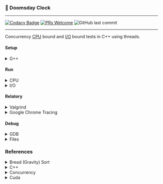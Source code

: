 ### 🧠 Doomsday Clock

---

[![Codacy Badge](https://api.codacy.com/project/badge/Grade/81542b5583a84f89857c7a18fdb5b5f2)](https://www.codacy.com/manual/Sphinxs/Doomsday-clock?utm_source=github.com&utm_medium=referral&utm_content=Sphinxs/Doomsday-clock&utm_campaign=Badge_Grade) [![PRs Welcome](https://img.shields.io/badge/PRs-welcome-brightgreen.svg?style=flat-square)](http://makeapullrequest.com) ![GitHub last commit](https://img.shields.io/github/last-commit/sphinxs/Doomsday-clock)

---

Concurrency [CPU](https://stackoverflow.com/questions/868568/what-do-the-terms-cpu-bound-and-i-o-bound-mean) bound and [I/O](https://stackoverflow.com/questions/868568/what-do-the-terms-cpu-bound-and-i-o-bound-mean) bound tests in C++ using threads.

#### Setup

<details>
<summary>G++</summary>

Install the G++ compiler:

```sh
apt install build-essential g++
```

</details>

#### Run

<details>
<summary>CPU</summary>

Compile the CPU example:

```sh
g++ cpu.cpp libraries/functions.cpp -o cpu.bin -std=c++17 -O3 -g && ./cpu.bin
```

Compile the CPU thread example:

```sh
g++ cpuThread.cpp libraries/functionsThread.cpp -pthread -o cpuThread.bin -std=c++17 -O3 -g && ./cpuThread.bin
```

</details>

<details>
<summary>I/O</summary>

Compile the I/O example:

```sh
g++ io.cpp libraries/functions.cpp -o io.bin -std=c++17 -O3 -g && ./io.bin
```

Compile the I/O thread example:

```sh
g++ ioThread.cpp libraries/functionsThread.cpp -pthread -o ioThread.bin -std=c++17 -O3 -g && ./ioThread.bin
```

To clean the generated files run `./clean.sh`.

</details>

#### Relatory

<details>
<summary>Valgrind</summary>

Install the Valgrind:

```sh
apt install valgrind
```

And execute using some binary file as input:

```sh
valgrind --tool=callgrind ./cpu.bin # io.bin
```

The Valgrind will generate a _calgrind.out_ file that can be interpreted by tools like [Gprof 2 Dot](https://github.com/jrfonseca/gprof2dot) (`gprof2dot -f callgrind callgrind.out.* | dot -Tsvg -o output.svg` and then convert from SVG to PNG) or [kcache Grind](http://kcachegrind.sourceforge.net/html/Home.html)

> These two tools are not demonstrated here in both cases: as Python dependencies and as System dependencies, its necessary that you install by yourself, to export the SVG file generated, use the [Ink Scape](https://inkscape.org/) (`inkscape -z -e output.png  input.svg`)

More tools [here](https://stackoverflow.com/questions/375913/how-can-i-profile-c-code-running-on-linux?rq=1)

</details>

<details>
<summary>Google Chrome Tracing</summary>

Its possible to generate a relatory by using some clock time like the Chrono C++ libraries, and format a JSON file that contains the time executions in miliseconds to show in the [Google Chrome Tracing](chrome://tracing/) native tool.

More about [here](https://www.youtube.com/watch?v=xlAH4dbMVnU).

</details>

#### Debug

<details>
<summary>GDB</summary>

```sh
gdb *.bin  # Load executable
```

```sh
run  # Execute the executable
```

```sh
backtrace  # Summary how the executable is running
```

```sh
kill  # Stop the executable
```

</details>

<details>
<summary>Files</summary>

To debug the generated file, two options are good to large files:

1. [Glogg](https://glogg.bonnefon.org/)

2. [Less](https://pt.wikipedia.org/wiki/Less)

</details>

### References

<details>
<summary>Bread (Gravity) Sort</summary>

[Gravity Sort (Bead Sort) Explained](https://www.youtube.com/watch?v=MneHbUXyKHg)

[Wiki Bread Sort](https://en.wikipedia.org/wiki/Bead_sort)

[Sorts](https://youtu.be/S0RtR2Yllzk?t=206)

[Bead Sort - A Natural Sorting Algorithm](https://www.geeksforgeeks.org/bead-sort-natural-sorting-algorithm/)

[Bead sort](https://rosettacode.org/wiki/Sorting_algorithms/Bead_sort)

[Bead Sort Algorithm](https://discourse.opengenus.org/t/bead-sort-algorithm/121)

[What is the fastest sorting algorithm](https://www.quora.com/What-is-the-fastest-sorting-algorithm)

</details>

<details>
<summary>C++</summary>

[Modern CPP features](https://github.com/AnthonyCalandra/modern-cpp-features)

[CPP Cheatsheet](https://github.com/mortennobel/cpp-cheatsheet)

</details>

<details>
<summary>Concurrency</summary>

[Concurrent Programming with C++ 11](https://www.youtube.com/playlist?list=PL5jc9xFGsL8E12so1wlMS0r0hTQoJL74M)

[Programming Concurrency In C++ - Part One](https://www.c-sharpcorner.com/article/programming-concurrency-in-cpp-part-1/)

[Programming Concurrency In C++ - Part Two](https://www.c-sharpcorner.com/article/programming-concurrency-in-cpp-part-2/)

[C++ Multithreading](https://www.tutorialspoint.com/cplusplus/cpp_multithreading.htm)

[Threads in C++](https://www.youtube.com/watch?v=wXBcwHwIt_I)

[Function Pointers in C++](https://www.youtube.com/watch?v=p4sDgQ-jao4)

</details>

<details>
<summary>Cuda</summary>

[GPU Accelerated Computing with C and C++](https://developer.nvidia.com/how-to-cuda-c-cpp)

[CUDA C/C++ Basics](https://www.nvidia.com/docs/IO/116711/sc11-cuda-c-basics.pdf)

</details>

